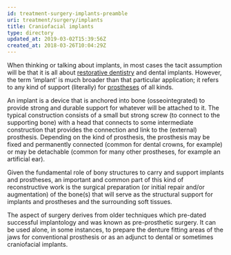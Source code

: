 ```yaml
---
id: treatment-surgery-implants-preamble
uri: treatment/surgery/implants
title: Craniofacial implants
type: directory
updated_at: 2019-03-02T15:39:56Z
created_at: 2018-03-26T10:04:29Z
---
```


<p>When thinking or talking about implants, in most cases the tacit
    assumption will be that it is all about <a href="/treatment/restorative-dentistry">restorative dentistry</a>    and dental implants. However, the term ‘implant’ is much
    broader than that particular application; it refers to any
    kind of support (literally) for <a href="/treatment/surgery/reconstruction">prostheses</a>    of all kinds.</p>
<p>An implant is a device that is anchored into bone (osseointegrated)
    to provide strong and durable support for whatever will be
    attached to it. The typical construction consists of a small
    but strong screw (to connect to the supporting bone) with
    a head that connects to some intermediate construction that
    provides the connection and link to the (external) prosthesis.
    Depending on the kind of prosthesis, the prosthesis may be
    fixed and permanently connected (common for dental crowns,
    for example) or may be detachable (common for many other
    prostheses, for example an artificial ear).</p>
<p>Given the fundamental role of bony structures to carry and support
    implants and prostheses, an important and common part of
    this kind of reconstructive work is the surgical preparation
    (or initial repair and/or augmentation) of the bone(s) that
    will serve as the structural support for implants and prostheses
    and the surrounding soft tissues.</p>
<p>The aspect of surgery derives from older techniques which pre-dated
    successful implantology and was known as pre-prosthetic surgery.
    It can be used alone, in some instances, to prepare the denture
    fitting areas of the jaws for conventional prosthesis or
    as an adjunct to dental or sometimes craniofacial implants.</p>

